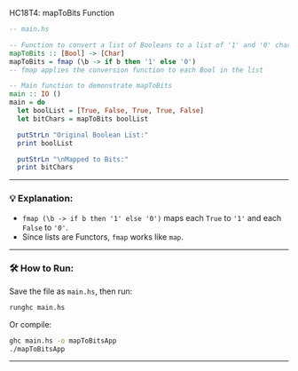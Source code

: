 HC18T4: mapToBits Function

```haskell
-- main.hs

-- Function to convert a list of Booleans to a list of '1' and '0' characters using fmap
mapToBits :: [Bool] -> [Char]
mapToBits = fmap (\b -> if b then '1' else '0')
-- fmap applies the conversion function to each Bool in the list

-- Main function to demonstrate mapToBits
main :: IO ()
main = do
  let boolList = [True, False, True, True, False]
  let bitChars = mapToBits boolList

  putStrLn "Original Boolean List:"
  print boolList

  putStrLn "\nMapped to Bits:"
  print bitChars
```

---

### 💡 Explanation:

* `fmap (\b -> if b then '1' else '0')` maps each `True` to `'1'` and each `False` to `'0'`.
* Since lists are Functors, `fmap` works like `map`.

---

### 🛠️ How to Run:

Save the file as `main.hs`, then run:

```bash
runghc main.hs
```

Or compile:

```bash
ghc main.hs -o mapToBitsApp
./mapToBitsApp
```

---
